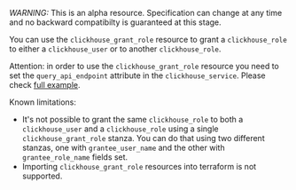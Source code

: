 *WARNING:* This is an alpha resource. Specification can change at any time and no backward compatibilty is guaranteed at this stage.

You can use the `clickhouse_grant_role` resource to grant a `clickhouse_role` to either a `clickhouse_user` or to another `clickhouse_role`.

Attention: in order to use the `clickhouse_grant_role` resource you need to set the `query_api_endpoint` attribute in the `clickhouse_service`.
Please check [full example](https://github.com/smugantechamb/terraform-provider-clickhouse/blob/main/examples/rbac/main.tf).

Known limitations:

- It's not possible to grant the same `clickhouse_role` to both a `clickhouse_user` and a `clickhouse_role` using a single `clickhouse_grant_role` stanza. You can do that using two different stanzas, one with `grantee_user_name` and the other with `grantee_role_name` fields set.
- Importing `clickhouse_grant_role` resources into terraform is not supported.

